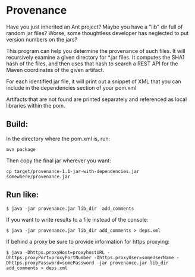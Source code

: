 Provenance
==========

Have you just inherited an Ant project? Maybe you have a "lib" dir full of random
jar files? Worse, some thoughtless developer has neglected to put version numbers on the jars?


This program can help you determine the provenance of such files. It will recursively examine
a given directory for *.jar files. It computes the SHA1 hash of the files, and then uses that
hash to search a REST API for the Maven coordinates of the given artifact.

For each identified jar file, it will print out a snippet of XML that you can include
in the dependencies section of your pom.xml

Artifacts that are not found are printed separately and referenced as local libraries within the pom.

Build:
------
In the directory where the pom.xml is, run:

    mvn package
	
Then copy the final jar wherever you want:  

    cp target/provenance-1.1-jar-with-dependencies.jar  somewhere/provenance.jar

Run like:
---------

    $ java -jar provenance.jar lib_dir 	add_comments

If you want to write results to a file instead of the console:

    $ java -jar provenance.jar lib_dir add_comments > deps.xml
    	
If behind a proxy be sure to provide information for https proxying:

    $ java -Dhttps.proxyHost=proxyhostURL -Dhttps.proxyPort=proxyPortNumber -Dhttps.proxyUser=someUserName -Dhttps.proxyPassword=somePassword -jar provenance.jar lib_dir add_comments > deps.xml
